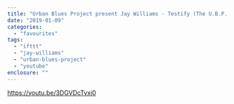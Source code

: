 ```yaml
---
title: "Urban Blues Project present Jay Williams - Testify (The U.B.P. Sunday Vocal)"
date: "2019-01-09"
categories: 
  - "favourites"
tags: 
  - "ifttt"
  - "jay-williams"
  - "urban-blues-project"
  - "youtube"
enclosure: ""
---
```


https://youtu.be/3DGVDcTvxj0
